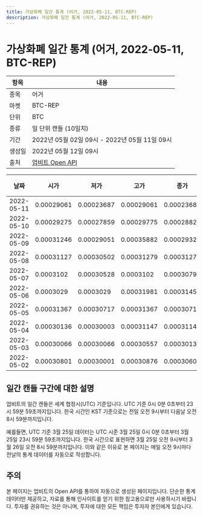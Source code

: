 ```yaml
---
title: 가상화폐 일간 통계 (어거, 2022-05-11, BTC-REP)
description: 가상화폐 일간 통계 (어거, 2022-05-11, BTC-REP)
---
```



가상화폐 일간 통계 (어거, 2022-05-11, BTC-REP)
===

|항목|내용|
|--|--|
|종목|어거|
|마켓|BTC-REP|
|단위|BTC|
|종류|일 단위 캔들 (10일치)|
|기간|2022년 05월 02일 09시 - 2022년 05월 11일 09시|
|생성일|2022년 05월 12일 09시|
|출처|[업비트 Open API](https://docs.upbit.com)|


|날짜|시가|저가|고가|종가|비고|
|--|--|--|--|--|--|
|2022-05-11|0.00029061|0.00023687|0.00029061|0.00023687|    |
|2022-05-10|0.00029275|0.00027859|0.00029775|0.00028829|    |
|2022-05-09|0.00031246|0.00029051|0.00035882|0.00029322|    |
|2022-05-08|0.00031127|0.00030502|0.00031279|0.00031279|    |
|2022-05-07|0.0003102|0.00030528|0.0003102|0.00030793|    |
|2022-05-06|0.0003029|0.0003029|0.00031981|0.00031459|    |
|2022-05-05|0.00031367|0.00030717|0.00031367|0.00030717|    |
|2022-05-04|0.00030136|0.00030003|0.00031147|0.00031147|    |
|2022-05-03|0.00030066|0.00030066|0.00030557|0.00030136|    |
|2022-05-02|0.00030801|0.00030001|0.00030876|0.00030607|    |


일간 캔들 구간에 대한 설명
---


업비트의 일간 캔들은 세계 협정시(UTC) 기준입니다. 
UTC 기준 0시 0분 0초부터 23시 59분 59초까지입니다. 
한국 시간인 KST 기준으로는 전일 오전 9시부터 다음날 오전 8시 59분까지입니다. 


예를들면, UTC 기준 3월 25일 데이터는 UTC 시준 3월 25일 0시 0분 0초부터 3월 25일 23시 59분 59초까지입니다. 
한국 시간으로 표현하면 3월 25일 오전 9시부터 3월 26일 오전 8시 59분까지입니다. 
이와 같은 이유로 본 페이지는 매일 오전 9시마다 전날의 통계 데이터를 자동으로 작성합니다. 


주의
---


본 페이지는 업비트의 Open API를 통하여 자동으로 생성된 페이지입니다. 
단순한 통계 데이터만 제공하고, 자료를 통해 인사이트를 얻기 위한 참고용으로만 사용하시기 바랍니다. 
투자를 권유하는 것은 아니며, 투자에 대한 모든 책임은 투자자 본인에게 있습니다. 
